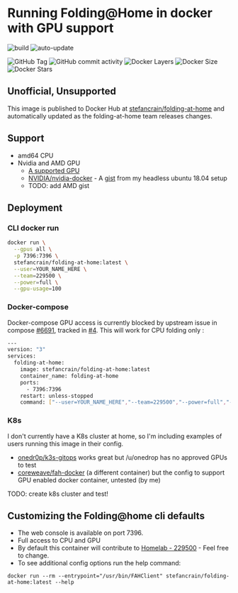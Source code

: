 # Running Folding@Home in docker with GPU support

![build](https://github.com/stefancrain/folding-at-home/workflows/folding-at-home/badge.svg)
![auto-update](https://github.com/stefancrain/folding-at-home/workflows/folding-at-home/badge.svg?event=schedule)

![GitHub Tag](https://badgen.net/github/tag/stefancrain/folding-at-home?icon=github&label=version)
![GitHub commit activity](https://badgen.net/github/last-commit/stefancrain/folding-at-home?icon=github&label=updated)
![Docker Layers](https://badgen.net/docker/pulls/stefancrain/folding-at-home?icon=docker&label=pulls)
![Docker Size](https://badgen.net/docker/size/stefancrain/folding-at-home/latest/amd64?icon=docker&label=latest)
![Docker Stars](https://badgen.net/docker/stars/stefancrain/folding-at-home?icon=docker)

## Unofficial, Unsupported

This image is published to Docker Hub at [stefancrain/folding-at-home](https://hub.docker.com/repository/docker/stefancrain/folding-at-home) and automatically updated as the folding-at-home team releases changes.

## Support

- amd64 CPU
- Nvidia and AMD GPU
  - [A supported GPU](https://apps.foldingathome.org/GPUs.txt)
  - [NVIDIA/nvidia-docker](https://github.com/NVIDIA/nvidia-docker) - A [gist](https://gist.github.com/stefancrain/0b4fe2ae29a15427a5d7040a9f7cdb5c) from my headless ubuntu 18.04 setup
  - TODO: add AMD gist

## Deployment

### CLI docker run

```bash
docker run \
  --gpus all \
  -p 7396:7396 \
  stefancrain/folding-at-home:latest \
  --user=YOUR_NAME_HERE \
  --team=229500 \
  --power=full \
  --gpu-usage=100
```

### Docker-compose

Docker-compose GPU access is currently blocked by upstream issue in compose [#6691](https://github.com/docker/compose/issues/6691), tracked in [#4](https://github.com/stefancrain/folding-at-home/issues/4). This will work for CPU folding only :

```bash
---
version: "3"
services:
  folding-at-home:
    image: stefancrain/folding-at-home:latest
    container_name: folding-at-home
    ports:
      - 7396:7396
    restart: unless-stopped
    command: ["--user=YOUR_NAME_HERE","--team=229500","--power=full","--gpu-usage=100"]
```

### K8s

I don't currently have a K8s cluster at home, so I'm including examples of users running this image in their config.

- [onedr0p/k3s-gitops](https://github.com/onedr0p/k3s-gitops/blob/master/deployments/default/folding-at-home/folding-at-home.yaml) works great but /u/onedrop has no approved GPUs to test
- [coreweave/fah-docker](https://github.com/coreweave/fah-docker/blob/master/kubernetes/folding-at-home-deployment.yaml) (a different container) but the config to support GPU enabled docker container, untested (by me)

TODO: create k8s cluster and test!

## Customizing the Folding@home cli defaults

- The web console is available on port 7396.
- Full access to CPU and GPU
- By default this container will contribute to [Homelab - 229500](https://stats.foldingathome.org/team/229500) - Feel free to change.
- To see additional config options run the help command:

```bin
docker run --rm --entrypoint="/usr/bin/FAHClient" stefancrain/folding-at-home:latest --help
```
